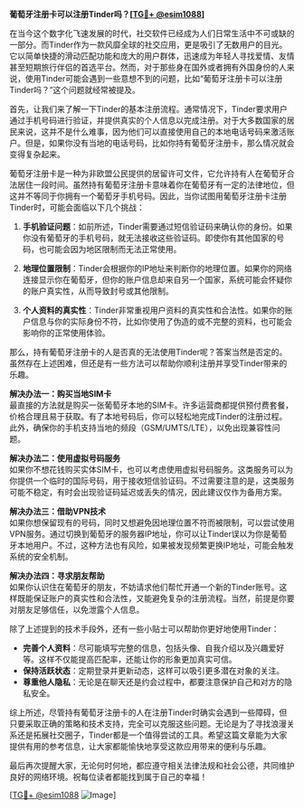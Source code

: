 **葡萄牙注册卡可以注册Tinder吗？[[TG💪+ @esim1088](https://t.me/s/esim1088)]**

在当今这个数字化飞速发展的时代，社交软件已经成为人们日常生活中不可或缺的一部分。而Tinder作为一款风靡全球的社交应用，更是吸引了无数用户的目光。它以简单快捷的滑动匹配功能和庞大的用户群体，迅速成为年轻人寻找爱情、友情甚至短期旅行伴侣的首选平台。然而，对于那些身在国外或者拥有外国身份的人来说，使用Tinder可能会遇到一些意想不到的问题，比如“葡萄牙注册卡可以注册Tinder吗？”这个问题就经常被提及。

首先，让我们来了解一下Tinder的基本注册流程。通常情况下，Tinder要求用户通过手机号码进行验证，并提供真实的个人信息以完成注册。对于大多数国家的居民来说，这并不是什么难事，因为他们可以直接使用自己的本地电话号码来激活账户。但是，如果你没有当地的电话号码，比如你持有葡萄牙注册卡，那么情况就会变得复杂起来。

葡萄牙注册卡是一种为非欧盟公民提供的居留许可文件，它允许持有人在葡萄牙合法居住一段时间。虽然持有葡萄牙注册卡意味着你在葡萄牙有一定的法律地位，但这并不等同于你拥有一个葡萄牙手机号码。因此，当你试图用葡萄牙注册卡注册Tinder时，可能会面临以下几个挑战：

1. **手机验证问题**：如前所述，Tinder需要通过短信验证码来确认你的身份。如果你没有葡萄牙的手机号码，就无法接收这些验证码。即使你有其他国家的号码，也可能会因为地区限制而无法正常使用。

2. **地理位置限制**：Tinder会根据你的IP地址来判断你的地理位置。如果你的网络连接显示你在葡萄牙，但你的账户信息却来自另一个国家，系统可能会怀疑你的账户真实性，从而导致封号或其他限制。

3. **个人资料的真实性**：Tinder非常重视用户资料的真实性和合法性。如果你的账户信息与你的实际身份不符，比如你使用了伪造的或不完整的资料，也可能会影响你的正常使用体验。

那么，持有葡萄牙注册卡的人是否真的无法使用Tinder呢？答案当然是否定的。虽然存在上述困难，但还是有一些方法可以帮助你顺利注册并享受Tinder带来的乐趣。

**解决办法一：购买当地SIM卡**  
最直接的方法就是购买一张葡萄牙本地的SIM卡。许多运营商都提供预付费套餐，价格合理且易于获取。有了本地号码后，你可以轻松地完成Tinder的注册过程。此外，确保你的手机支持当地的频段（GSM/UMTS/LTE），以免出现兼容性问题。

**解决办法二：使用虚拟号码服务**  
如果你不想花钱购买实体SIM卡，也可以考虑使用虚拟号码服务。这类服务可以为你提供一个临时的国际号码，用于接收短信验证码。不过需要注意的是，这类服务可能不稳定，有时会出现验证码延迟或丢失的情况，因此建议仅作为备用方案。

**解决办法三：借助VPN技术**  
如果你想保留现有的号码，同时又想避免因地理位置不符而被限制，可以尝试使用VPN服务。通过切换到葡萄牙的服务器IP地址，你可以让Tinder误以为你是葡萄牙本地用户。不过，这种方法也有风险，如果被发现频繁更换IP地址，可能会触发系统的安全机制。

**解决办法四：寻求朋友帮助**  
如果你认识住在葡萄牙的朋友，不妨请求他们帮忙开通一个新的Tinder账号。这样既能保证账户的真实性和合法性，又能避免复杂的注册流程。当然，前提是你要对朋友足够信任，以免泄露个人信息。

除了上述提到的技术手段外，还有一些小贴士可以帮助你更好地使用Tinder：

- **完善个人资料**：尽可能填写完整的信息，包括头像、自我介绍以及兴趣爱好等。这样不仅能提高匹配率，还能让你的形象更加真实可信。
- **保持活跃状态**：定期登录并更新动态，这样可以吸引更多潜在对象的关注。
- **尊重他人隐私**：无论是在聊天还是约会过程中，都要注意保护自己和对方的隐私安全。

综上所述，尽管持有葡萄牙注册卡的人在注册Tinder时确实会遇到一些障碍，但只要采取正确的策略和技术支持，完全可以克服这些问题。无论是为了寻找浪漫关系还是拓展社交圈子，Tinder都是一个值得尝试的工具。希望这篇文章能为大家提供有用的参考信息，让大家都能愉快地享受这款应用带来的便利与乐趣。

最后再次提醒大家，无论何时何地，都应遵守相关法律法规和社会公德，共同维护良好的网络环境。祝每位读者都能找到属于自己的幸福！

[[TG💪+ @esim1088](https://t.me/s/esim1088) ![Image](https://i.postimg.cc/4NQfJmqS/Snipaste-2025-05-13-00-14-12.png)]